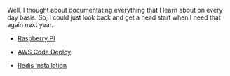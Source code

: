 Well, I thought about documentating everything that I learn about
on every day basis. So, I could just look back and get a head 
start when I need that again next year.

* [Raspberry PI](raspberry-pi/README.md)

* [AWS Code Deploy](aws-code-deploy/README.md)

* [Redis Installation](redis/README.md)
